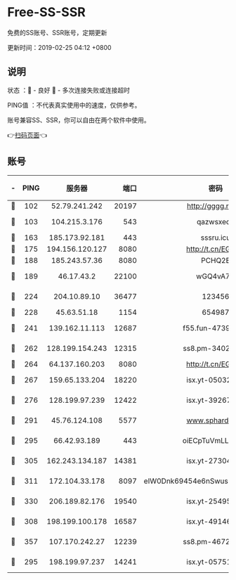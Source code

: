 # Free-SS-SSR

免费的SS账号、SSR账号，定期更新

更新时间：2019-02-25 04:12 +0800

## 说明

状态     ：🙂 - 良好 🙁 - 多次连接失败或连接超时

PING值   ：不代表真实使用中的速度，仅供参考。

账号兼容SS、SSR，你可以自由在两个软件中使用。

👉[扫码页面](https://liesauer.github.io/free-ss-ssr.github.io/)👈

## 账号

|-|PING|服务器|端口|密码|加密方式|区域|
|:----:|:----:|:-----:|-----:|:----:|:----:|:----:|
|🙂|102|52.79.241.242|20197|http://gggg.rocks|chacha20|KR|
|🙂|103|104.215.3.176|543|qazwsxedc|aes-256-gcm|JP|
|🙂|163|185.173.92.181|443|sssru.icu|rc4-md5|RU|
|🙂|175|194.156.120.127|8080|http://t.cn/EGJIyrl|rc4-md5|RU|
|🙂|188|185.243.57.36|8080|PCHQ2E|rc4-md5|US|
|🙂|189|46.17.43.2|22100|wGQ4vA7D|aes-256-gcm|RU|
|🙂|224|204.10.89.10|36477|123456|aes-256-cfb|US|
|🙂|228|45.63.51.18|1154|654987|chacha20|US|
|🙂|241|139.162.11.113|12687|f55.fun-47392375|aes-256-cfb|SG|
|🙂|262|128.199.154.243|12315|ss8.pm-34025795|aes-256-cfb|SG|
|🙂|264|64.137.160.203|8080|http://t.cn/EGJIyrl|rc4-md5|CA|
|🙂|267|159.65.133.204|18220|isx.yt-05032112|aes-256-cfb|SG|
|🙂|276|128.199.97.239|12422|isx.yt-39267697|aes-256-cfb|SG|
|🙂|291|45.76.124.108|5577|www.sphard.com|aes-256-cfb|AU|
|🙂|295|66.42.93.189|443|oiECpTuVmLLxk4Ts|aes-256-cfb|US|
|🙂|305|162.243.134.187|14381|isx.yt-27304607|aes-256-cfb|US|
|🙂|311|172.104.33.178|8097|eIW0Dnk69454e6nSwuspv9DmS201tQ0D|aes-256-cfb|SG|
|🙂|330|206.189.82.176|19540|isx.yt-25495933|aes-256-cfb|SG|
|🙂|308|198.199.100.178|16587|isx.yt-49146501|aes-256-cfb|US|
|🙂|357|107.170.242.27|12239|ss8.pm-46728067|aes-256-cfb|US|
|🙁|295|198.199.97.237|14241|isx.yt-05751748|aes-256-cfb|US|
